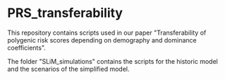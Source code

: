 # PRS_transferability
This repository contains scripts used in our paper "Transferability of polygenic risk scores depending on demography and dominance coefficients".

The folder "SLiM_simulations" contains the scripts for the historic model and the scenarios of the simplified model.
